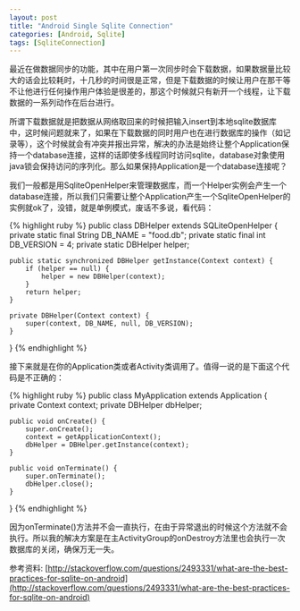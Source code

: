 ```yaml
---
layout: post
title: "Android Single Sqlite Connection"
categories: [Android, Sqlite]
tags: [SqliteConnection]
---
```


最近在做数据同步的功能，其中在用户第一次同步时会下载数据，如果数据量比较大的话会比较耗时，十几秒的时间很是正常，但是下载数据的时候让用户在那干等不让他进行任何操作用户体验是很差的，那这个时候就只有新开一个线程，让下载数据的一系列动作在后台进行。

所谓下载数据就是把数据从网络取回来的时候把输入insert到本地sqlite数据库中，这时候问题就来了，如果在下载数据的同时用户也在进行数据库的操作（如记录等），这个时候就会有冲突并报出异常，解决的办法是始终让整个Application保持一个database连接，这样的话即使多线程同时访问sqlite，database对象使用java锁会保持访问的序列化。那么如果保持Application是一个database连接呢？

我们一般都是用SqliteOpenHelper来管理数据库，而一个Helper实例会产生一个database连接，所以我们只需要让整个Application产生一个SqliteOpenHelper的实例就ok了，没错，就是单例模式，废话不多说，看代码：

{% highlight ruby %}
public class DBHelper extends SQLiteOpenHelper {
    private static final String DB_NAME = "food.db";
    private static final int DB_VERSION = 4;
    private static DBHelper helper;

    public static synchronized DBHelper getInstance(Context context) {
        if (helper == null) {
            helper = new DBHelper(context);
        }
        return helper;
    }

    private DBHelper(Context context) {
        super(context, DB_NAME, null, DB_VERSION);
    }
}
{% endhighlight %}

接下来就是在你的Application类或者Activity类调用了。值得一说的是下面这个代码是不正确的：

{% highlight ruby %}
public class MyApplication extends Application {
    private Context context;
    private DBHelper dbHelper;

    public void onCreate() {
        super.onCreate();
        context = getApplicationContext();
        dbHelper = DBHelper.getInstance(context);
    }

    public void onTerminate() {
        super.onTerminate();
        dbHelper.close();
    }
}
{% endhighlight %}

因为onTerminate()方法并不会一直执行，在由于异常退出的时候这个方法就不会执行。所以我的解决方案是在主ActivityGroup的onDestroy方法里也会执行一次数据库的关闭，确保万无一失。

参考资料:
[http://stackoverflow.com/questions/2493331/what-are-the-best-practices-for-sqlite-on-android](http://stackoverflow.com/questions/2493331/what-are-the-best-practices-for-sqlite-on-android)